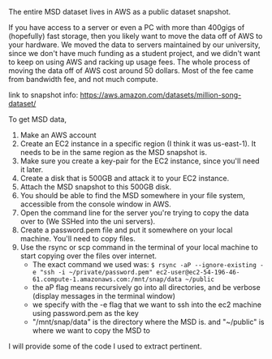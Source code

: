 The entire MSD dataset lives in AWS as a public dataset snapshot.

If you have access to a server or even a PC with more than 400gigs of (hopefully) fast storage, then you likely want to 
move the data off of AWS to your hardware. We moved the data to servers maintained by our university, since we don't 
have much funding as a student project, and we didn't want to keep on using AWS and racking up usage fees.
The whole process of moving the data off of AWS cost around 50 dollars. Most of the fee came from bandwidth fee, and not
much compute.

link to snapshot info: https://aws.amazon.com/datasets/million-song-dataset/

To get MSD data,
1. Make an AWS account
2. Create an EC2 instance in a specific region (I think it was us-east-1). It needs to be in the same region as the MSD snapshot is.
3. Make sure you create a key-pair for the EC2 instance, since you'll need it later.
3. Create a disk that is 500GB and attack it to your EC2 instance.
4. Attach the MSD snapshot to this 500GB disk.
5. You should be able to find the MSD somewhere in your file system, accessible from the console window in AWS.
6. Open the command line for the server you're trying to copy the data over to (We SSHed into the uni servers).
7. Create a password.pem file and put it somewhere on your local machine. You'll need to copy files.
8. Use the rsync or scp command in the terminal of your local machine to start copying over the files over internet.
    - The exact command we used was: `$ rsync -aP --ignore-existing -e "ssh -i ~/private/password.pem" ec2-user@ec2-54-196-46-61.compute-1.amazonaws.com:/mnt/snap/data ~/public`
    - the aP flag means recursively go into all directories, and be verbose (display messages in the terminal window)
    - we specify with the -e flag that we want to ssh into the ec2 machine using password.pem as the key
    - "/mnt/snap/data" is the directory where the MSD is. and "~/public" is where we want to copy the MSD to


I will provide some of the code I used to extract pertinent.

